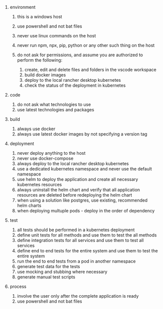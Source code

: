 1. environment

   1. this is a windows host
   2. use powershell and not bat files
   3. never use linux commands on the host
   4. never run npm, npx, pip, python or any other such thing on the host
   5. do not ask for permissions, and assume you are authorized to perform the following:

      1. create, edit and delete files and folders in the vscode workspace
      2. build docker images
      3. deploy to the local rancher desktop kubernetes
      4. check the status of the deployment in kubernetes
2. code

   1. do not ask what technologies to use
   2. use latest technologies and packages
3. build

   1. always use docker
   2. always use latest docker images by not specifying a version tag
4. deployment

   1. never deploy anything to the host
   2. never use docker-compose
   3. always deploy to the local rancher desktop kubernetes
   4. use a dedicated kubernetes namespace and never use the default namespace
   5. use helm to deploy the application and create all necessary kubernetes resources
   6. always uninstall the helm chart and verify that all application resources are deleted before redeploying the helm chart
   7. when using a solution like postgres, use existing, recommended helm charts
   8. when deploying multuple pods - deploy in the order of dependency
5. test

   1. all tests should be performed in a kubernetes deployment
   2. define unit tests for all methods and use them to test the all methods
   3. define integration tests for all services and use them to test all services
   4. define end to end tests for the entire system and use them to test the entire system
   5. run the end to end tests from a pod in another namespace
   6. generate test data for the tests
   7. use mocking and stubbing where necessary
   8. generate manual test scripts
6. process

   1. involve the user only after the complete application is ready
   2. use powershell and not bat files
